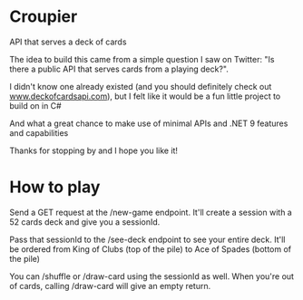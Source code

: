 # Croupier
API that serves a deck of cards

The idea to build this came from a simple question I saw on Twitter: "Is there a public API that serves cards from a playing deck?".

I didn't know one already existed (and you should definitely check out www.deckofcardsapi.com), but I felt like it would be a fun little project to build on in C#

And what a great chance to make use of minimal APIs and .NET 9 features and capabilities

Thanks for stopping by and I hope you like it!

# How to play
Send a GET request at the /new-game endpoint. It'll create a session with a 52 cards deck and give you a sessionId. 

Pass that sessionId to the /see-deck endpoint to see your entire deck. It'll be ordered from King of Clubs (top of the pile) to Ace of Spades (bottom of the pile)

You can /shuffle or /draw-card using the sessionId as well. When you're out of cards, calling /draw-card will give an empty return.
